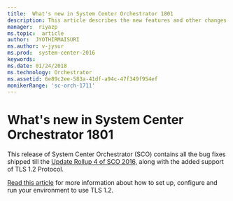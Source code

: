 ```yaml
---
title:  What's new in System Center Orchestrator 1801
description: This article describes the new features and other changes in System Center Orchestrator 1801.
manager:  riyazp
ms.topic:  article
author:  JYOTHIRMAISURI
ms.author: v-jysur
ms.prod:  system-center-2016
keywords:  
ms.date: 01/24/2018
ms.technology: Orchestrator
ms.assetid: 6e89c2ee-583a-41df-a94c-47f349f954ef
monikerRange: 'sc-orch-1711'
---
```


# What's new in System Center Orchestrator 1801
This release of System Center Orchestrator (SCO) contains all the bug fixes shipped till the [Update Rollup 4 of SCO 2016](https://support.microsoft.com/en-us/help/4047355/update-rollup-4-for-system-center-2016-orchestrator), along with the added support of TLS 1.2 Protocol.

[Read this article](https://support.microsoft.com/en-us/help/4051111/tls-1-2-protocol-support-deployment-guide-for-system-center-2016) for more information about how to set up, configure and run your environment to use TLS 1.2.
